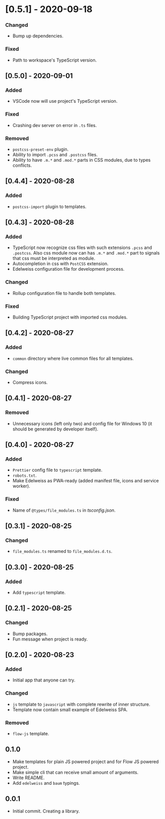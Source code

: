 # [0.5.1] - 2020-09-18

### Changed

- Bump up dependencies.

### Fixed

- Path to workspace's TypeScript version.

## [0.5.0] - 2020-09-01

### Added

- VSCode now will use project's TypeScript version.

### Fixed

- Crashing dev server on error in `.ts` files.

### Removed

- `postcss-preset-env` plugin.
- Ability to import `.pcss` and `.postcss` files.
- Ability to have `.m.*` and `.mod.*` parts in CSS modules, due to types conflicts.

## [0.4.4] - 2020-08-28

### Added

- `postcss-import` plugin to templates.

## [0.4.3] - 2020-08-28

### Added

- TypeScript now recognize css files with such extensions `.pcss` and `.postcss`. Also css module now can has `.m.*` and `.mod.*` part to signals that css must be interpreted as module.
- Autocompletion in css with `PostCSS` extension. 
- Edelweiss configuration file for development process.

### Changed

- Rollup configuration file to handle both templates.

### Fixed

- Building TypeScript project with imported css modules.

## [0.4.2] - 2020-08-27

### Added

- `common` directory where live common files for all templates.

### Changed

- Compress icons.

## [0.4.1] - 2020-08-27

### Removed

- Unnecessary icons (left only two) and config file for Windows 10 (it should be generated by developer itself). 

## [0.4.0] - 2020-08-27

### Added

- `Prettier` config file to `typescript` template.
- `robots.txt`.
- Make Edelweiss as PWA-ready (added manifest file, icons and service worker).

### Fixed

- Name of `@types/file_modules.ts` in _tsconfig.json_.

## [0.3.1] - 2020-08-25

### Changed

- `file_modules.ts` renamed to `file_modules.d.ts`.

## [0.3.0] - 2020-08-25

### Added

- Add `typescript` template.

## [0.2.1] - 2020-08-25

### Changed

- Bump packages.
- Fun message when project is ready.

## [0.2.0] - 2020-08-23

### Added

- Initial app that anyone can try.

### Changed

- `js` template to `javascript` with complete rewrite of inner structure.
- Template now contain small example of Edelweiss SPA.

### Removed

- `flow-js` template.

## 0.1.0

- Make templates for plain JS powered project and for Flow JS powered project.
- Make simple cli that can receive small amount of arguments.
- Write README.
- Add `edelweiss` and `baum` typings.

## 0.0.1

- Initial commit. Creating a library.
